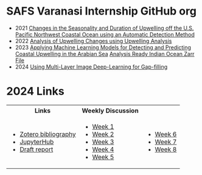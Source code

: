 # SAFS Varanasi Internship GitHub org

* 2021 [Changes in the Seasonality and Duration of Upwelling off the U.S. Pacific Northwest Coastal Ocean using an Automatic Detection Method](https://github.com/SAFS-Varanasi-Internship/Summer-2021/discussions/45)
* 2022 [Analysis of Upwelling Changes using Upwelling Analysis](https://github.com/SAFS-Varanasi-Internship/Summer-2022/blob/main/Analysis_Upwelling_changes_using_Wavelet_Analysis-2-compressed.pdf)
* 2023 [Applying Machine Learning Models for Detecting and Predicting Coastal Upwelling in the Arabian Sea](https://github.com/SAFS-Varanasi-Internship/Summer-2023/blob/main/Internship_Report.pdf) [Analysis Ready Indian Ocean Zarr File](https://safs-varanasi-internship.github.io/indian-ocean-zarr/)
* 2024 [Using Multi-Layer Image Deep-Learning for Gap-filling](https://docs.google.com/presentation/d/1etA0GIpuRJrahZnKkC36YrCN8A0dmnXPTETdv5v1m0E/present?usp=sharing)

# 2024 Links

<table>
<tr>
<th> Links </th>
<th> Weekly Discussion </th>
</tr>
<tr>
<td>

* [Zotero bibliography](https://www.zotero.org/groups/5595561/safs-interns-2024/library)
* [JupyterHub](https://fish.opensci.live/hub/login?next=%2Fhub%2F)
* [Draft report]([https://docs.google.com/document/d/1LbIuGtCFFLPO3MWRDquYCZ1IhFUcE8rhn6mDIATLR4Y/edit](https://docs.google.com/document/d/1LbIuGtCFFLPO3MWRDquYCZ1IhFUcE8rhn6mDIATLR4Y/edit?usp=sharing))


</td>
<td>

* [Week 1](https://github.com/SAFS-Varanasi-Internship/Summer-2024/discussions/10)
* [Week 2](https://github.com/SAFS-Varanasi-Internship/Summer-2024/discussions/12)
* [Week 3](https://github.com/SAFS-Varanasi-Internship/Summer-2024/discussions/16)
* [Week 4](https://github.com/SAFS-Varanasi-Internship/Summer-2024/discussions/17)
* [Week 5](https://github.com/SAFS-Varanasi-Internship/Summer-2024/discussions/19)


</td>
<td>

* [Week 6](https://github.com/SAFS-Varanasi-Internship/Summer-2024/discussions/20)
* [Week 7](https://github.com/SAFS-Varanasi-Internship/Summer-2024/discussions/21)
* [Week 8](https://github.com/SAFS-Varanasi-Internship/Summer-2024/discussions/23)


</td>
</tr>
</table>
